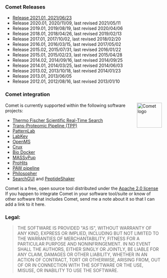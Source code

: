 ### Comet Releases

- [Release 2021.01, 2021/06/23](/Comet/releases/release_202101/)
- Release 2020.01, 2020/11/09, last revised 2021/05/11
- Release 2019.01, 2019/08/19, last revised 2020/04/06
- Release 2018.01, 2018/04/26, last revised 2019/02/13
- Release 2017.01, 2017/10/02, last revised 2018/02/20
- Release 2016.01, 2016/03/15, last revised 2017/05/02
- Release 2015.02, 2015/07/31, last revised 2016/01/22
- Release 2015.01, 2015/02/23, last revised 2015/04/28
- Release 2014.02, 2014/09/16, last revised 2014/09/25
- Release 2014.01, 2014/03/25, last revised 2014/06/03
- Release 2013.02, 2013/10/18, last revised 2014/01/23
- Release 2013.01, 2013/06/05
- Release 2012.01, 2012/08/16, last revised 2013/01/10

### Comet integration

<img src="/Comet/images/cometlogo_small.png" alt="Comet logo" style="float:right" height="80">
Comet is currently supported within the following software projects:

- [Thermo Fischer Scientific Real-Time Search](https://www.thermofisher.com/us/en/home/industrial/mass-spectrometry/liquid-chromatography-mass-spectrometry-lc-ms/lc-ms-systems/orbitrap-lc-ms/orbitrap-tribrid-mass-spectrometers/orbitrap-eclipse-tribrid-mass-spectrometer.html#how-advanced)
- [Trans-Proteomic Pipeline (TPP)](http://tools.proteomecenter.org/wiki/index.php?title=Software:TPP)
- [PatternLab](http://www.patternlabforproteomics.org/)
- [LabKey](http://www.labkey.org)
- [OpenMS](https://www.openms.de)
- [Crux](https://crux.ms)
- [Bio Docker](https://hub.docker.com/r/biocontainers/comet)
- [MASSyPup](http://www.bioprocess.org/massypup/)
- [ProHits](http://prohitsms.com/)
- [PAW pipeline](https://github.com/pwilmart/PAW_pipeline/)
- [Philosopher](https://philosopher.nesvilab.org/)
- [SearchGUI](http://compomics.github.io/projects/searchgui.html) and [PeptideShaker](http://compomics.github.io/projects/peptide-shaker.html)

Comet is a free, open source tool distributed under the
[Apache 2.0 license](https://www.apache.org/licenses/LICENSE-2.0)
If you happen to integrate Comet in your software tool/suite or know of other software
that includes Comet, send me a note about it so that I can add a link to it here.

### Legal:

>THE SOFTWARE IS PROVIDED "AS IS", WITHOUT WARRANTY OF ANY KIND,
EXPRESS OR IMPLIED, INCLUDING BUT NOT LIMITED TO THE WARRANTIES OF
MERCHANTABILITY, FITNESS FOR A PARTICULAR PURPOSE AND NONINFRINGEMENT.
IN NO EVENT SHALL THE AUTHORS, EITHER SINGLY OR JOINTLY, BE LIABLE
FOR ANY CLAIM, DAMAGES OR OTHER LIABILITY, WHETHER IN AN ACTION OF
CONTRACT, TORT OR OTHERWISE, ARISING FROM, OUT OF OR IN CONNECTION
WITH THE SOFTWARE OR THE USE, MISUSE, OR INABILITY TO USE THE SOFTWARE.
